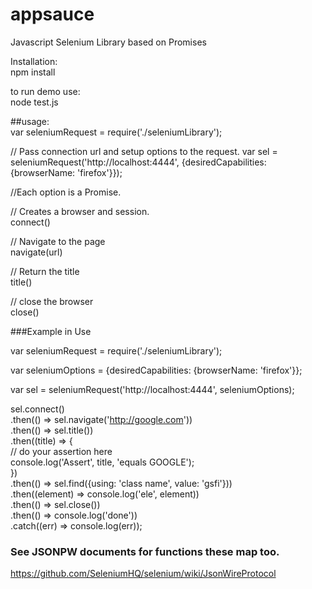 # appsauce

Javascript Selenium Library based on Promises

Installation:  
npm install  

to run demo use:  
node test.js  

##usage:  
var seleniumRequest = require('./seleniumLibrary');  

// Pass connection url and setup options to the request.
var sel = seleniumRequest('http://localhost:4444', {desiredCapabilities: {browserName: 'firefox'}});

//Each option is a Promise.  

// Creates a browser and session.  
connect()

// Navigate to the page  
navigate(url)

// Return the title  
title()

// close the browser  
close()


###Example in Use

var seleniumRequest = require('./seleniumLibrary');

var seleniumOptions = {desiredCapabilities: {browserName: 'firefox'}};  

var sel = seleniumRequest('http://localhost:4444', seleniumOptions);  

sel.connect()  
.then(() => sel.navigate('http://google.com'))  
.then(() => sel.title())  
.then((title) => {  
  // do your assertion here  
  console.log('Assert', title, 'equals GOOGLE');  
})  
.then(() => sel.find({using: 'class name', value: 'gsfi'}))  
.then((element) => console.log('ele', element))  
.then(() => sel.close())  
.then(() => console.log('done'))  
.catch((err) => console.log(err));   

### See JSONPW documents for functions these map too.  
https://github.com/SeleniumHQ/selenium/wiki/JsonWireProtocol
